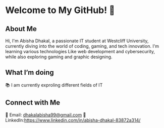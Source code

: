# Welcome to My GitHub! 👋
## About Me
Hi, I'm Abisha Dhakal, a passionate IT student at Westcliff University, currently diving into the world of coding, gaming, and tech innovation. I'm learning various technologies Like web development and cybersecurity, while also exploring gaming and graphic designing.
## What I’m doing 
📚 I am currently exproling different fields of IT
## Connect with Me
📧 Email: dhakalabisha99@gmail.com
💼 LinkedIn:https://www.linkedin.com/in/abisha-dhakal-83872a314/
 



<!--
**Abisha99/Abisha99** is a ✨ _special_ ✨ repository because its `README.md` (this file) appears on your GitHub profile.



-->
